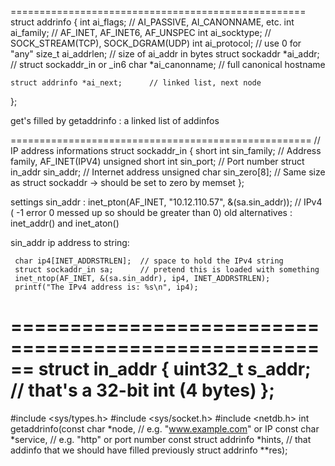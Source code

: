 ===================================================
struct addrinfo {
    int              ai_flags;     // AI_PASSIVE, AI_CANONNAME, etc.
    int              ai_family;    // AF_INET, AF_INET6, AF_UNSPEC
    int              ai_socktype;  // SOCK_STREAM(TCP), SOCK_DGRAM(UDP)
    int              ai_protocol;  // use 0 for "any"
    size_t           ai_addrlen;   // size of ai_addr in bytes
    struct sockaddr *ai_addr;      // struct sockaddr_in or _in6
    char            *ai_canonname; // full canonical hostname

    struct addrinfo *ai_next;      // linked list, next node
};

get's filled by getaddrinfo : a linked list of addinfos

====================================================
// IP address informations
struct sockaddr_in {
    short int          sin_family;  // Address family, AF_INET(IPV4)
    unsigned short int sin_port;    // Port number
    struct in_addr     sin_addr;    // Internet address
    unsigned char      sin_zero[8]; // Same size as struct sockaddr -> should be set to zero by memset
};

settings sin_addr : inet_pton(AF_INET, "10.12.110.57", &(sa.sin_addr)); // IPv4 ( -1 error 0 messed up so should be greater than 0)
old alternatives : inet_addr() and inet_aton()

sin_addr ip address to string:

	 char ip4[INET_ADDRSTRLEN];  // space to hold the IPv4 string
	 struct sockaddr_in sa;      // pretend this is loaded with something
	 inet_ntop(AF_INET, &(sa.sin_addr), ip4, INET_ADDRSTRLEN);
	 printf("The IPv4 address is: %s\n", ip4);

======================================================
struct in_addr {
    uint32_t s_addr; // that's a 32-bit int (4 bytes)
};
=====================================================

#include <sys/types.h>
#include <sys/socket.h>
#include <netdb.h>
int getaddrinfo(const char *node,     // e.g. "www.example.com" or IP
                const char *service,  // e.g. "http" or port number
                const struct addrinfo *hints, // that addinfo that we should have filled previously
                struct addrinfo **res);
